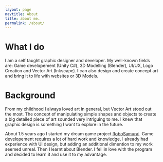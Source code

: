 ```yaml
---
layout: page
navtitle: About
title: about me.
permalink: /about/
---
```


# What I do

I am a self taught graphic designer and developer. My well-known fields are: Game developement (Unity C#), 3D Modelling (Blender), UI/UX, Logo Creation and Vector Art (Inkscape). I can also design and create concept art and bring it to life with websites or 3D Models.

# Background

From my childhood I always loved art in general, but Vector Art stood out the most. The concept of manipulating simple shapes and objects to create a big detailed piece of art sounded very intriguing to me. I knew that graphic design is something I want to explore in the future.

About 1.5 years ago I started my dream game project <a class="page-link" href="https://metapikachu.itch.io/robosamurai">RoboSamurai</a>. Game developement requires a lot of hard work and knowledge. I already had experience with UI design, but adding an additional dimention to my work seemed unreal. Then I learnt about Blender. I fell in love with the program and decided to learn it and use it to my advantage.
